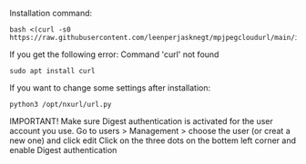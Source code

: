 Installation command:

```
bash <(curl -s0 https://raw.githubusercontent.com/leenperjasknegt/mpjpegcloudurl/main/install.sh)
```

If you get the following error: Command 'curl' not found

```
sudo apt install curl
```

If you want to change some settings after installation:

```
python3 /opt/nxurl/url.py
```

IMPORTANT!
Make sure Digest authentication is activated for the user account you use.
Go to users > Management > choose the user (or creat a new one) and click edit 
Click on the three dots on the bottem left corner and enable Digest authentication
